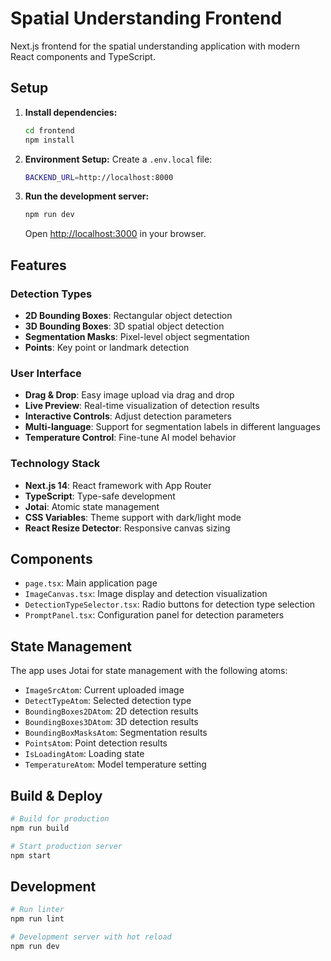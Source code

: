 # Spatial Understanding Frontend

Next.js frontend for the spatial understanding application with modern React components and TypeScript.

## Setup

1. **Install dependencies:**
   ```bash
   cd frontend
   npm install
   ```

2. **Environment Setup:**
   Create a `.env.local` file:
   ```bash
   BACKEND_URL=http://localhost:8000
   ```

3. **Run the development server:**
   ```bash
   npm run dev
   ```

   Open [http://localhost:3000](http://localhost:3000) in your browser.

## Features

### Detection Types
- **2D Bounding Boxes**: Rectangular object detection
- **3D Bounding Boxes**: 3D spatial object detection
- **Segmentation Masks**: Pixel-level object segmentation
- **Points**: Key point or landmark detection

### User Interface
- **Drag & Drop**: Easy image upload via drag and drop
- **Live Preview**: Real-time visualization of detection results
- **Interactive Controls**: Adjust detection parameters
- **Multi-language**: Support for segmentation labels in different languages
- **Temperature Control**: Fine-tune AI model behavior

### Technology Stack
- **Next.js 14**: React framework with App Router
- **TypeScript**: Type-safe development
- **Jotai**: Atomic state management
- **CSS Variables**: Theme support with dark/light mode
- **React Resize Detector**: Responsive canvas sizing

## Components

- `page.tsx`: Main application page
- `ImageCanvas.tsx`: Image display and detection visualization
- `DetectionTypeSelector.tsx`: Radio buttons for detection type selection
- `PromptPanel.tsx`: Configuration panel for detection parameters

## State Management

The app uses Jotai for state management with the following atoms:

- `ImageSrcAtom`: Current uploaded image
- `DetectTypeAtom`: Selected detection type
- `BoundingBoxes2DAtom`: 2D detection results
- `BoundingBoxes3DAtom`: 3D detection results
- `BoundingBoxMasksAtom`: Segmentation results
- `PointsAtom`: Point detection results
- `IsLoadingAtom`: Loading state
- `TemperatureAtom`: Model temperature setting

## Build & Deploy

```bash
# Build for production
npm run build

# Start production server
npm start
```

## Development

```bash
# Run linter
npm run lint

# Development server with hot reload
npm run dev
``` 